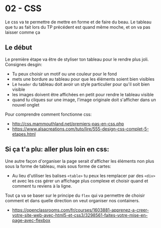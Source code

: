 02 - CSS
========

Le css va te permettre de mettre en forme et de faire du beau.
Le tableau que tu as fait lors du TP précédent est quand même moche, et on va pas laisser comme ça


Le début
--------
Le première étape va être de styliser ton tableau pour le rendre plus joli.
Consignes desgin:
 - Tu peux choisir un motif ou une couleur pour le fond
 - mets une bordure au tableau pour que les éléments soient bien visibles
 - Le `header` du tableau doit avoir un style particulier pour qu'il soit bien visible
 - les images doivent être affichées en petit pour rendre le tableau visible
 - quand tu cliques sur une image, l'image originale doit s'afficher dans un nouvel onglet
 
Pour comprendre comment fonctionne css:
 - http://css.mammouthland.net/premiers-pas-en-css.php
 - https://www.alsacreations.com/tuto/lire/555-design-css-complet-5-etapes.html
 
 
Si ça t'a plu: aller plus loin en css:
--------------------------------------
Une autre façon d'organiser la page serait d'afficher les éléments non plus sous la forme de tableau, mais sous forme de cartes:
 - Au lieu d'utiliser les balises `<table>` tu peux les remplacer par des `<div>` et avec les css gérer un affichage plus complexe et choisir quand et comment tu reviens à la ligne.
 
Tout ça va se baser sur le principe du `flex` qui va permettre de choisir comment et dans quelle direction on veut organiser nos containers.
 - https://openclassrooms.com/fr/courses/1603881-apprenez-a-creer-votre-site-web-avec-html5-et-css3/3298561-faites-votre-mise-en-page-avec-flexbox